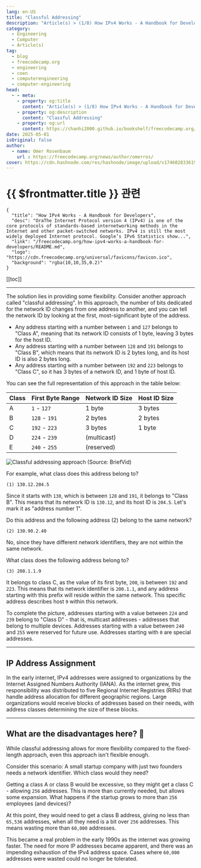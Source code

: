 ```yaml
---
lang: en-US
title: "Classful Addressing"
description: "Article(s) > (1/8) How IPv4 Works - A Handbook for Developers" 
category:
  - Engineering
  - Computer
  - Article(s)
tag:
  - blog
  - freecodecamp.org
  - engineering
  - coen
  - computerengineering
  - computer-engineering
head:
  - - meta:
    - property: og:title
      content: "Article(s) > (1/8) How IPv4 Works - A Handbook for Developers"
    - property: og:description
      content: "Classful Addressing"
    - property: og:url
      content: https://chanhi2000.github.io/bookshelf/freecodecamp.org/how-ipv4-works-a-handbook-for-developers/classful-addressing.html
date: 2025-05-01
isOriginal: false
author:
  - name: Omer Rosenbaum
    url : https://freecodecamp.org/news/author/omerros/
cover: https://cdn.hashnode.com/res/hashnode/image/upload/v1746028336196/79d97781-a9b8-4be3-86a1-47322e9640ff.png
---
```


# {{ $frontmatter.title }} 관련

```component VPCard
{
  "title": "How IPv4 Works - A Handbook for Developers",
  "desc": "OraThe Internet Protocol version 4 (IPv4) is one of the core protocols of standards-based internetworking methods in the Internet and other packet-switched networks. IPv4 is still the most widely deployed Internet protocol. Google’s IPv6 Statistics show...",
  "link": "/freecodecamp.org/how-ipv4-works-a-handbook-for-developers/README.md",
  "logo": "https://cdn.freecodecamp.org/universal/favicons/favicon.ico",
  "background": "rgba(10,10,35,0.2)"
}
```

[[toc]]

---

<SiteInfo
  name="How IPv4 Works - A Handbook for Developers"
  desc="OraThe Internet Protocol version 4 (IPv4) is one of the core protocols of standards-based internetworking methods in the Internet and other packet-switched networks. IPv4 is still the most widely deployed Internet protocol. Google’s IPv6 Statistics show..."
  url="https://freecodecamp.org/news/how-ipv4-works-a-handbook-for-developers#heading-classful-addressing"
  logo="https://cdn.freecodecamp.org/universal/favicons/favicon.ico"
  preview="https://cdn.hashnode.com/res/hashnode/image/upload/v1746028336196/79d97781-a9b8-4be3-86a1-47322e9640ff.png"/>

The solution lies in providing some flexibility. Consider another approach called "classful addressing". In this approach, the number of bits dedicated for the network ID changes from one address to another, and you can tell the network ID by looking at the first, most-significant byte of the address.

- Any address starting with a number between `1` and `127` belongs to "Class A", meaning that its network ID consists of 1 byte, leaving 3 bytes for the host ID.
- Any address starting with a number between `128` and `191` belongs to "Class B", which means that its network ID is 2 bytes long, and its host ID is also 2 bytes long.
- Any address starting with a number between `192` and `223` belongs to "Class C", so it has 3 bytes of a network ID, and 1 byte of host ID.

You can see the full representation of this approach in the table below:

| Class | First Byte Range | Network ID Size | Host ID Size |
| --- | --- | --- | --- |
| A | `1` - `127` | 1 byte | 3 bytes |
| B | `128` - `191` | 2 bytes | 2 bytes |
| C | `192` - `223` | 3 bytes | 1 byte |
| D | `224` - `239` | (multicast) |  |
| E | `240` - `255` | (reserved) | |

![Classful addressing approach<br/>(Source: <VPIcon icon="fa-brands fa-youtube"/>`BriefVid`)](https://cdn.hashnode.com/res/hashnode/image/upload/v1744088968355/e7f128c0-3173-4bb5-8872-3f820de6b354.png)

For example, what class does this address belong to?

```plaintext
(1) 130.12.204.5
```

Since it starts with `130`, which is between `128` and `191`, it belongs to "Class B". This means that its network ID is `130.12`, and its host ID is `204.5`. Let's mark it as "address number 1".

Do this address and the following address (2) belong to the same network?

```plaintext
(2) 130.90.2.40
```

No, since they have different network identifiers, they are not within the same network.

What class does the following address belong to?

```plaintext
(3) 200.1.1.9
```

It belongs to class C, as the value of its first byte, `200`, is between `192` and `223`. This means that its network identifier is `200.1.1`, and any address starting with this prefix will reside within the same network. This specific address describes host `9` within this network.

To complete the picture, addresses starting with a value between `224` and `239` belong to "Class D" - that is, multicast addresses - addresses that belong to multiple devices. Addresses starting with a value between `240` and `255` were reserved for future use. Addresses starting with `0` are special addresses.

---

## IP Address Assignment

In the early internet, IPv4 addresses were assigned to organizations by the Internet Assigned Numbers Authority (IANA). As the internet grew, this responsibility was distributed to five Regional Internet Registries (RIRs) that handle address allocation for different geographic regions. Large organizations would receive blocks of addresses based on their needs, with address classes determining the size of these blocks.

---

## What are the disadvantages here? 🤔

While classful addressing allows for more flexibility compared to the fixed-length approach, even this approach isn't flexible enough.

Consider this scenario: A small startup company with just two founders needs a network identifier. Which class would they need?

Getting a class A or class B would be excessive, so they might get a class C - allowing `256` addresses. This is more than currently needed, but allows some expansion. What happens if the startup grows to more than `256` employees (and devices)?

At this point, they would need to get a class B address, giving no less than `65,536` addresses, when all they need is a bit over `256` addresses. This means wasting more than `60,000` addresses.

This became a real problem in the early 1990s as the internet was growing faster. The need for more IP addresses became apparent, and there was an impending exhaustion of the IPv4 address space. Cases where `60,000` addresses were wasted could no longer be tolerated.
